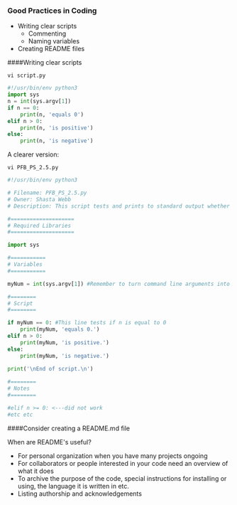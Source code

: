 ### Good Practices in Coding

* Writing clear scripts
  * Commenting
  * Naming variables
* Creating README files

####Writing clear scripts

```
vi script.py
```

```python
#!/usr/bin/env python3
import sys
n = int(sys.argv[1])
if n == 0:
	print(n, 'equals 0')
elif n > 0:
	print(n, 'is positive')
else:
	print(n, 'is negative')
```

A clearer version:

```
vi PFB_PS_2.5.py
```

```python
#!/usr/bin/env python3

# Filename: PFB_PS_2.5.py
# Owner: Shasta Webb
# Description: This script tests and prints to standard output whether a number is 0, positive, or negative.

#====================
# Required Libraries
#====================

import sys

#===========
# Variables
#===========

myNum = int(sys.argv[1]) #Remember to turn command line arguments into integers!

#========
# Script
#========

if myNum == 0: #This line tests if n is equal to 0
	print(myNum, 'equals 0.') 
elif n > 0:
	print(myNum, 'is positive.')
else:
	print(myNum, 'is negative.')
	
print('\nEnd of script.\n')

#========
# Notes
#========

#elif n >= 0: <---did not work
#etc etc
```
####Consider creating a README.md file

When are README's useful?

* For personal organization when you have many projects ongoing
* For collaborators or people interested in your code need an overview of what it does
* To archive the purpose of the code, special instructions for installing or using, the language it is written in etc.
* Listing authorship and acknowledgements




